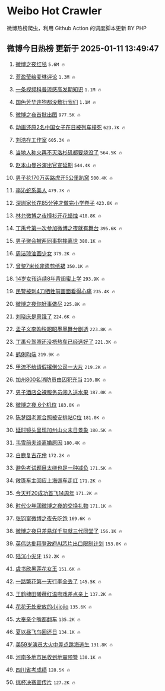 # Weibo Hot Crawler 



微博热榜爬虫，利用 Github Action 的调度脚本更新 BY PHP 


## 微博今日热榜 更新于 2025-01-11 13:49:47 
1. [微博之夜红毯](https://s.weibo.com/weibo?q=%E5%BE%AE%E5%8D%9A%E4%B9%8B%E5%A4%9C%E7%BA%A2%E6%AF%AF&t=31&band_rank=1&Refer=top) `5.6M 🔥` 

1. [蓝盈莹给麦琳评论](https://s.weibo.com/weibo?q=%23%E8%93%9D%E7%9B%88%E8%8E%B9%E7%BB%99%E9%BA%A6%E7%90%B3%E8%AF%84%E8%AE%BA%23&t=31&band_rank=2&Refer=top) `1.3M 🔥` 

1. [一条视频科普流感高发期知识](https://s.weibo.com/weibo?q=%23%E4%B8%80%E6%9D%A1%E8%A7%86%E9%A2%91%E7%A7%91%E6%99%AE%E6%B5%81%E6%84%9F%E9%AB%98%E5%8F%91%E6%9C%9F%E7%9F%A5%E8%AF%86%23&t=31&band_rank=3&Refer=top) `1.1M 🔥` 

1. [国色芳华连狗都没敷衍我们](https://s.weibo.com/weibo?q=%E5%9B%BD%E8%89%B2%E8%8A%B3%E5%8D%8E%E8%BF%9E%E7%8B%97%E9%83%BD%E6%B2%A1%E6%95%B7%E8%A1%8D%E6%88%91%E4%BB%AC&t=31&band_rank=4&Refer=top) `1.1M 🔥` 

1. [微博之夜首批出图](https://s.weibo.com/weibo?q=%23%E5%BE%AE%E5%8D%9A%E4%B9%8B%E5%A4%9C%E9%A6%96%E6%89%B9%E5%87%BA%E5%9B%BE%23&t=31&band_rank=5&Refer=top) `977.5K 🔥` 

1. [动画还原2名中国女子在日被列车撞死](https://s.weibo.com/weibo?q=%23%E5%8A%A8%E7%94%BB%E8%BF%98%E5%8E%9F2%E5%90%8D%E4%B8%AD%E5%9B%BD%E5%A5%B3%E5%AD%90%E5%9C%A8%E6%97%A5%E8%A2%AB%E5%88%97%E8%BD%A6%E6%92%9E%E6%AD%BB%23&t=31&band_rank=6&Refer=top) `623.7K 🔥` 

1. [刘浩存工作室](https://s.weibo.com/weibo?q=%E5%88%98%E6%B5%A9%E5%AD%98%E5%B7%A5%E4%BD%9C%E5%AE%A4&t=31&band_rank=7&Refer=top) `605.3K 🔥` 

1. [当地人称火再不灭洛杉矶都要烧没了](https://s.weibo.com/weibo?q=%23%E5%BD%93%E5%9C%B0%E4%BA%BA%E7%A7%B0%E7%81%AB%E5%86%8D%E4%B8%8D%E7%81%AD%E6%B4%9B%E6%9D%89%E7%9F%B6%E9%83%BD%E8%A6%81%E7%83%A7%E6%B2%A1%E4%BA%86%23&t=31&band_rank=8&Refer=top) `564.5K 🔥` 

1. [赵本山曼谷演出官宣延期](https://s.weibo.com/weibo?q=%23%E8%B5%B5%E6%9C%AC%E5%B1%B1%E6%9B%BC%E8%B0%B7%E6%BC%94%E5%87%BA%E5%AE%98%E5%AE%A3%E5%BB%B6%E6%9C%9F%23&t=31&band_rank=9&Refer=top) `544.4K 🔥` 

1. [男子花170万买路虎开5公里趴窝](https://s.weibo.com/weibo?q=%23%E7%94%B7%E5%AD%90%E8%8A%B1170%E4%B8%87%E4%B9%B0%E8%B7%AF%E8%99%8E%E5%BC%805%E5%85%AC%E9%87%8C%E8%B6%B4%E7%AA%9D%23&t=31&band_rank=10&Refer=top) `500.4K 🔥` 

1. [李沁蛇系美人](https://s.weibo.com/weibo?q=%23%E6%9D%8E%E6%B2%81%E8%9B%87%E7%B3%BB%E7%BE%8E%E4%BA%BA%23&t=31&band_rank=11&Refer=top) `479.7K 🔥` 

1. [深圳家长花85分钟才做完小学卷子](https://s.weibo.com/weibo?q=%23%E6%B7%B1%E5%9C%B3%E5%AE%B6%E9%95%BF%E8%8A%B185%E5%88%86%E9%92%9F%E6%89%8D%E5%81%9A%E5%AE%8C%E5%B0%8F%E5%AD%A6%E5%8D%B7%E5%AD%90%23&t=31&band_rank=12&Refer=top) `423.6K 🔥` 

1. [林允微博之夜撞衫开花蜡烛](https://s.weibo.com/weibo?q=%23%E6%9E%97%E5%85%81%E5%BE%AE%E5%8D%9A%E4%B9%8B%E5%A4%9C%E6%92%9E%E8%A1%AB%E5%BC%80%E8%8A%B1%E8%9C%A1%E7%83%9B%23&t=31&band_rank=13&Refer=top) `418.8K 🔥` 

1. [丁禹兮第一次参加微博之夜就有舞台](https://s.weibo.com/weibo?q=%23%E4%B8%81%E7%A6%B9%E5%85%AE%E7%AC%AC%E4%B8%80%E6%AC%A1%E5%8F%82%E5%8A%A0%E5%BE%AE%E5%8D%9A%E4%B9%8B%E5%A4%9C%E5%B0%B1%E6%9C%89%E8%88%9E%E5%8F%B0%23&t=31&band_rank=14&Refer=top) `395.6K 🔥` 

1. [男子聚会被两同事抱摔离世](https://s.weibo.com/weibo?q=%23%E7%94%B7%E5%AD%90%E8%81%9A%E4%BC%9A%E8%A2%AB%E4%B8%A4%E5%90%8C%E4%BA%8B%E6%8A%B1%E6%91%94%E7%A6%BB%E4%B8%96%23&t=31&band_rank=15&Refer=top) `380.1K 🔥` 

1. [周洁琼油画少女](https://s.weibo.com/weibo?q=%E5%91%A8%E6%B4%81%E7%90%BC%E6%B2%B9%E7%94%BB%E5%B0%91%E5%A5%B3&t=31&band_rank=16&Refer=top) `379.2K 🔥` 

1. [曾黎7米长非遗剪纸裙](https://s.weibo.com/weibo?q=%E6%9B%BE%E9%BB%8E7%E7%B1%B3%E9%95%BF%E9%9D%9E%E9%81%97%E5%89%AA%E7%BA%B8%E8%A3%99&t=31&band_rank=17&Refer=top) `350.1K 🔥` 

1. [14岁女孩连续8年背闺蜜上学](https://s.weibo.com/weibo?q=%2314%E5%B2%81%E5%A5%B3%E5%AD%A9%E8%BF%9E%E7%BB%AD8%E5%B9%B4%E8%83%8C%E9%97%BA%E8%9C%9C%E4%B8%8A%E5%AD%A6%23&t=31&band_rank=18&Refer=top) `293.9K 🔥` 

1. [民警被刺4刀牺牲前画面看得心痛](https://s.weibo.com/weibo?q=%23%E6%B0%91%E8%AD%A6%E8%A2%AB%E5%88%BA4%E5%88%80%E7%89%BA%E7%89%B2%E5%89%8D%E7%94%BB%E9%9D%A2%E7%9C%8B%E5%BE%97%E5%BF%83%E7%97%9B%23&t=31&band_rank=19&Refer=top) `235.4K 🔥` 

1. [微博之夜你好事做尽](https://s.weibo.com/weibo?q=%23%E5%BE%AE%E5%8D%9A%E4%B9%8B%E5%A4%9C%E4%BD%A0%E5%A5%BD%E4%BA%8B%E5%81%9A%E5%B0%BD%23&t=31&band_rank=20&Refer=top) `225.8K 🔥` 

1. [刘晓庆是真饿了](https://s.weibo.com/weibo?q=%E5%88%98%E6%99%93%E5%BA%86%E6%98%AF%E7%9C%9F%E9%A5%BF%E4%BA%86&t=31&band_rank=21&Refer=top) `224.6K 🔥` 

1. [孟子义李昀锐昭昭墨墨舞台剧透](https://s.weibo.com/weibo?q=%23%E5%AD%9F%E5%AD%90%E4%B9%89%E6%9D%8E%E6%98%80%E9%94%90%E6%98%AD%E6%98%AD%E5%A2%A8%E5%A2%A8%E8%88%9E%E5%8F%B0%E5%89%A7%E9%80%8F%23&t=31&band_rank=22&Refer=top) `223.8K 🔥` 

1. [丁禹兮驾照还没捂热车已经选好了](https://s.weibo.com/weibo?q=%23%E4%B8%81%E7%A6%B9%E5%85%AE%E9%A9%BE%E7%85%A7%E8%BF%98%E6%B2%A1%E6%8D%82%E7%83%AD%E8%BD%A6%E5%B7%B2%E7%BB%8F%E9%80%89%E5%A5%BD%E4%BA%86%23&t=31&band_rank=23&Refer=top) `221.3K 🔥` 

1. [鹤俐昀端](https://s.weibo.com/weibo?q=%23%E9%B9%A4%E4%BF%90%E6%98%80%E7%AB%AF%23&t=31&band_rank=24&Refer=top) `219.9K 🔥` 

1. [甲流不给请假撂倒公司一大片](https://s.weibo.com/weibo?q=%23%E7%94%B2%E6%B5%81%E4%B8%8D%E7%BB%99%E8%AF%B7%E5%81%87%E6%92%82%E5%80%92%E5%85%AC%E5%8F%B8%E4%B8%80%E5%A4%A7%E7%89%87%23&t=31&band_rank=25&Refer=top) `219.2K 🔥` 

1. [加州800名消防员由囚犯充当](https://s.weibo.com/weibo?q=%23%E5%8A%A0%E5%B7%9E800%E5%90%8D%E6%B6%88%E9%98%B2%E5%91%98%E7%94%B1%E5%9B%9A%E7%8A%AF%E5%85%85%E5%BD%93%23&t=31&band_rank=26&Refer=top) `210.8K 🔥` 

1. [男子酒店全裸服务员闯入送水果](https://s.weibo.com/weibo?q=%23%E7%94%B7%E5%AD%90%E9%85%92%E5%BA%97%E5%85%A8%E8%A3%B8%E6%9C%8D%E5%8A%A1%E5%91%98%E9%97%AF%E5%85%A5%E9%80%81%E6%B0%B4%E6%9E%9C%23&t=31&band_rank=27&Refer=top) `187.0K 🔥` 

1. [微博之夜 6个机位](https://s.weibo.com/weibo?q=%E5%BE%AE%E5%8D%9A%E4%B9%8B%E5%A4%9C%206%E4%B8%AA%E6%9C%BA%E4%BD%8D&t=31&band_rank=28&Refer=top) `183.0K 🔥` 

1. [陈梦回老家合照被安排站C位](https://s.weibo.com/weibo?q=%23%E9%99%88%E6%A2%A6%E5%9B%9E%E8%80%81%E5%AE%B6%E5%90%88%E7%85%A7%E8%A2%AB%E5%AE%89%E6%8E%92%E7%AB%99C%E4%BD%8D%23&t=31&band_rank=29&Refer=top) `181.0K 🔥` 

1. [延时镜头呈现加州山火末日景象](https://s.weibo.com/weibo?q=%23%E5%BB%B6%E6%97%B6%E9%95%9C%E5%A4%B4%E5%91%88%E7%8E%B0%E5%8A%A0%E5%B7%9E%E5%B1%B1%E7%81%AB%E6%9C%AB%E6%97%A5%E6%99%AF%E8%B1%A1%23&t=31&band_rank=30&Refer=top) `180.5K 🔥` 

1. [韦雪前夫谈离婚原因](https://s.weibo.com/weibo?q=%23%E9%9F%A6%E9%9B%AA%E5%89%8D%E5%A4%AB%E8%B0%88%E7%A6%BB%E5%A9%9A%E5%8E%9F%E5%9B%A0%23&t=31&band_rank=31&Refer=top) `180.4K 🔥` 

1. [白鹿复古花伶](https://s.weibo.com/weibo?q=%23%E7%99%BD%E9%B9%BF%E5%A4%8D%E5%8F%A4%E8%8A%B1%E4%BC%B6%23&t=31&band_rank=32&Refer=top) `172.2K 🔥` 

1. [避免考试题目太绕也是一种减负](https://s.weibo.com/weibo?q=%23%E9%81%BF%E5%85%8D%E8%80%83%E8%AF%95%E9%A2%98%E7%9B%AE%E5%A4%AA%E7%BB%95%E4%B9%9F%E6%98%AF%E4%B8%80%E7%A7%8D%E5%87%8F%E8%B4%9F%23&t=31&band_rank=33&Refer=top) `171.5K 🔥` 

1. [敞篷车主回应上海遛车走红](https://s.weibo.com/weibo?q=%23%E6%95%9E%E7%AF%B7%E8%BD%A6%E4%B8%BB%E5%9B%9E%E5%BA%94%E4%B8%8A%E6%B5%B7%E9%81%9B%E8%BD%A6%E8%B5%B0%E7%BA%A2%23&t=31&band_rank=34&Refer=top) `171.2K 🔥` 

1. [今天歼20成功首飞14周年](https://s.weibo.com/weibo?q=%23%E4%BB%8A%E5%A4%A9%E6%AD%BC20%E6%88%90%E5%8A%9F%E9%A6%96%E9%A3%9E14%E5%91%A8%E5%B9%B4%23&t=31&band_rank=35&Refer=top) `171.2K 🔥` 

1. [时代少年团微博之夜的交换礼物](https://s.weibo.com/weibo?q=%23%E6%97%B6%E4%BB%A3%E5%B0%91%E5%B9%B4%E5%9B%A2%E5%BE%AE%E5%8D%9A%E4%B9%8B%E5%A4%9C%E7%9A%84%E4%BA%A4%E6%8D%A2%E7%A4%BC%E7%89%A9%23&t=31&band_rank=36&Refer=top) `171.1K 🔥` 

1. [张钧甯微博之夜先吃饱](https://s.weibo.com/weibo?q=%23%E5%BC%A0%E9%92%A7%E7%94%AF%E5%BE%AE%E5%8D%9A%E4%B9%8B%E5%A4%9C%E5%85%88%E5%90%83%E9%A5%B1%23&t=31&band_rank=37&Refer=top) `169.6K 🔥` 

1. [微博之夜只差易烊千玺就三代同堂了](https://s.weibo.com/weibo?q=%23%E5%BE%AE%E5%8D%9A%E4%B9%8B%E5%A4%9C%E5%8F%AA%E5%B7%AE%E6%98%93%E7%83%8A%E5%8D%83%E7%8E%BA%E5%B0%B1%E4%B8%89%E4%BB%A3%E5%90%8C%E5%A0%82%E4%BA%86%23&t=31&band_rank=38&Refer=top) `156.1K 🔥` 

1. [英伟达批拜登政府AI芯片出口限制计划](https://s.weibo.com/weibo?q=%23%E8%8B%B1%E4%BC%9F%E8%BE%BE%E6%89%B9%E6%8B%9C%E7%99%BB%E6%94%BF%E5%BA%9CAI%E8%8A%AF%E7%89%87%E5%87%BA%E5%8F%A3%E9%99%90%E5%88%B6%E8%AE%A1%E5%88%92%23&t=31&band_rank=39&Refer=top) `153.0K 🔥` 

1. [陆沉小尖牙](https://s.weibo.com/weibo?q=%E9%99%86%E6%B2%89%E5%B0%8F%E5%B0%96%E7%89%99&t=31&band_rank=40&Refer=top) `152.2K 🔥` 

1. [虞书欣黑莲花女王](https://s.weibo.com/weibo?q=%23%E8%99%9E%E4%B9%A6%E6%AC%A3%E9%BB%91%E8%8E%B2%E8%8A%B1%E5%A5%B3%E7%8E%8B%23&t=31&band_rank=41&Refer=top) `151.6K 🔥` 

1. [一路繁花第一天行李全丢了](https://s.weibo.com/weibo?q=%E4%B8%80%E8%B7%AF%E7%B9%81%E8%8A%B1%E7%AC%AC%E4%B8%80%E5%A4%A9%E8%A1%8C%E6%9D%8E%E5%85%A8%E4%B8%A2%E4%BA%86&t=31&band_rank=42&Refer=top) `145.5K 🔥` 

1. [王鹤棣田曦薇红温吻戏差点亲上](https://s.weibo.com/weibo?q=%E7%8E%8B%E9%B9%A4%E6%A3%A3%E7%94%B0%E6%9B%A6%E8%96%87%E7%BA%A2%E6%B8%A9%E5%90%BB%E6%88%8F%E5%B7%AE%E7%82%B9%E4%BA%B2%E4%B8%8A&t=31&band_rank=43&Refer=top) `137.2K 🔥` 

1. [花花无处安放的小jiojio](https://s.weibo.com/weibo?q=%23%E8%8A%B1%E8%8A%B1%E6%97%A0%E5%A4%84%E5%AE%89%E6%94%BE%E7%9A%84%E5%B0%8Fjiojio%23&t=31&band_rank=44&Refer=top) `135.6K 🔥` 

1. [大奉亲个嘴都翻车](https://s.weibo.com/weibo?q=%E5%A4%A7%E5%A5%89%E4%BA%B2%E4%B8%AA%E5%98%B4%E9%83%BD%E7%BF%BB%E8%BD%A6&t=31&band_rank=45&Refer=top) `135.2K 🔥` 

1. [夏以昼飞鸟回还日](https://s.weibo.com/weibo?q=%23%E5%A4%8F%E4%BB%A5%E6%98%BC%E9%A3%9E%E9%B8%9F%E5%9B%9E%E8%BF%98%E6%97%A5%23&t=31&band_rank=46&Refer=top) `134.1K 🔥` 

1. [美59岁演员大火中差点跳海逃生](https://s.weibo.com/weibo?q=%23%E7%BE%8E59%E5%B2%81%E6%BC%94%E5%91%98%E5%A4%A7%E7%81%AB%E4%B8%AD%E5%B7%AE%E7%82%B9%E8%B7%B3%E6%B5%B7%E9%80%83%E7%94%9F%23&t=31&band_rank=47&Refer=top) `131.8K 🔥` 

1. [河南多地市民收到地震预警](https://s.weibo.com/weibo?q=%23%E6%B2%B3%E5%8D%97%E5%A4%9A%E5%9C%B0%E5%B8%82%E6%B0%91%E6%94%B6%E5%88%B0%E5%9C%B0%E9%9C%87%E9%A2%84%E8%AD%A6%23&t=31&band_rank=48&Refer=top) `130.1K 🔥` 

1. [四川省考成绩](https://s.weibo.com/weibo?q=%23%E5%9B%9B%E5%B7%9D%E7%9C%81%E8%80%83%E6%88%90%E7%BB%A9%23&t=31&band_rank=49&Refer=top) `128.5K 🔥` 

1. [挑杯决赛宣传片](https://s.weibo.com/weibo?q=%23%E6%8C%91%E6%9D%AF%E5%86%B3%E8%B5%9B%E5%AE%A3%E4%BC%A0%E7%89%87%23&t=31&band_rank=50&Refer=top) `127.2K 🔥` 

